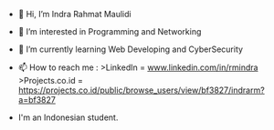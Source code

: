 - 👋 Hi, I’m Indra Rahmat Maulidi
- 👀 I’m interested in Programming and Networking
- 🌱 I’m currently learning Web Developing and CyberSecurity
- 📫 How to reach me :  >LinkedIn = www.linkedin.com/in/rmindra
                        >Projects.co.id = https://projects.co.id/public/browse_users/view/bf3827/indrarm?a=bf3827

- I'm an Indonesian student.
